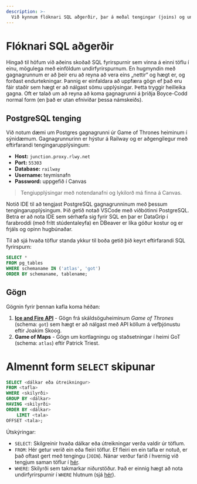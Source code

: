 ```yaml
---
description: >-
  Við kynnum flóknari SQL aðgerðir, þar á meðal tengingar (joins) og undirfyrirspurnir.
---
```


# Flóknari SQL aðgerðir

Hingað til höfum við aðeins skoðað SQL fyrirspurnir sem vinna á einni töflu í einu, mögulega með
einföldum undirfyrirspurnum. En hugmyndin með gagnagrunnum er að þeir eru að reyna að vera eins
„nettir“ og hægt er, og forðast endurtekningar. Þannig er einfaldara að uppfæra gögn ef það eru fáir
staðir sem hægt er að nálgast sömu upplýsingar. Þetta tryggir heilleika gagna. Oft er talað um að
reyna að koma gagnagrunni á þriðja Boyce-Codd normal form (en það er utan efniviðar þessa
námskeiðs).

## PostgreSQL tenging

Við notum dæmi um Postgres gagnagrunni úr Game of Thrones heiminum í sýnidæmum. Gagnagrunnurinn er
hýstur á Railway og er aðgengilegur með eftirfarandi tengingarupplýsingum:

- **Host:** `junction.proxy.rlwy.net`
- **Port:** `55303`
- **Database:** `railway`
- **Username:** teymisnafn
- **Password:** uppgefið í Canvas

> Tengiupplýsingar með notendanafni og lykilorð má finna á Canvas.

Notið IDE til að tengjast PostgreSQL gagnagrunninum með þessum tengingarupplýsingum. Þið getið
notað VSCode með viðbótinni PostgreSQL. Betra er að nota IDE sem sérhæfa sig fyrir SQL en þar er
DataGrip í farabroddi (með frítt stúdentaleyfa) en DBeaver er líka góður kostur og er frjáls og
opinn hugbúnaðar.

Til að sjá hvaða töflur standa ykkur til boða getið þið keyrt eftirfarandi SQL fyrirspurn:

```sql
SELECT *
FROM pg_tables
WHERE schemaname IN ('atlas', 'got')
ORDER BY schemaname, tablename;
```

## Gögn

Gögnin fyrir þennan kafla koma héðan:

1. [**Ice and Fire API**](https://anapioficeandfire.com/) - Gögn frá skáldsöguheiminum *Game of
   Thrones* (schema: `got`) sem hægt er að nálgast með API köllum á vefþjónustu eftir Joakim Skoog.
2. **Game of Maps** - Gögn um kortlagningu og staðsetningar í heimi GoT (schema: `atlas`) eftir
   Patrick Triest.

# Almennt form `SELECT` skipunar

```sql
SELECT <dálkar eða útreikningur>
FROM <tafla>
WHERE <skilyrði>
GROUP BY <dálkar>
HAVING <skilyrði>
ORDER BY <dálkar>
    LIMIT <tala>
OFFSET <tala>;
```

Útskýringar:

- `SELECT`: Skilgreinir hvaða dálkar eða útreikningar verða valdir úr töflum.
- `FROM`: Hér getur verið ein eða fleiri töflur. Ef fleiri en ein tafla er notuð, er það oftast
  gert með tengingu (`JOIN`). Nánar verður farið í hvernig við tengjum saman töflur í
  [hér](sql-advanced/joins.md).
- `WHERE`: Skilyrði sem takmarkar niðurstöður. Það er einnig hægt að nota undirfyrirspurnir
  í `WHERE` hlutnum (sjá [hér](sql-basics/subquery.md)). 

